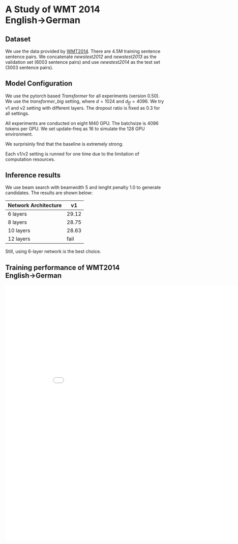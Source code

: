 <script type="text/x-mathjax-config">
MathJax.Hub.Config({
  tex2jax: {
    inlineMath: [['$','$'], ['\\(','\\)']],
    processEscapes: true
  }
});
</script>
<script src="https://cdnjs.cloudflare.com/ajax/libs/mathjax/2.7.0/MathJax.js?config=TeX-AMS-MML_HTMLorMML" type="text/javascript"></script>

# A Study of WMT 2014 English&#8594;German

## Dataset
We use the data provided by [WMT2014](http://www.statmt.org/wmt14/translation-task.html). There are 4.5M training sentence sentence pairs. We concatenate _newstest2012_ and _newstest2013_ as the validation set (6003 sentence pairs) and use _newstest2014_ as the test set (3003 sentence pairs).


## Model Configuration
We use the pytorch based _Transformer_ for all experiments (version 0.50). We use the _transformer_big_ setting, where $d=1024$ and $d_{ff}=4096$. We try v1 and v2 setting with different layers. The dropout ratio is fixed as $0.3$ for all settings.

All experiments are conducted on eight M40 GPU. The batchsize is $4096$ tokens per GPU. We set update-freq as 16 to simulate the 128 GPU environment.

We surprisinly find that the baseline is extremely strong.



Each v1/v2 setting is runned for one time due to the limitation of computation resources.
 
## Inference results
We use beam search with beamwidth 5 and lenght penalty 1.0 to generate candidates. The results are shown below:

| Network Architecture | v1 |
|-------|--------|
| 6 layers | 29.12 | 
| 8 layers | 28.75 | 
| 10 layers | 28.63 | 
| 12 layers | fail | 

Still, using 6-layer network is the best choice.

## Training performance of WMT2014 English$\to$German
<iframe width="900" height="800" frameborder="0" scrolling="no" src="//plot.ly/~xyc1207/32.embed"></iframe>

